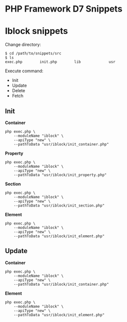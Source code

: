# PHP Framework D7 Snippets


# Iblock snippets

Change directory:

```shell
$ cd /path/to/snippets/src
$ ls
exec.php        init.php        lib             usr
```

Execute command:

* Init
* Update
* Delete
* Fetch


## Init

**Container**

```shell
php exec.php \
    --moduleName "iblock" \
    --apiType "new" \
    --pathToData "usr/iblock/init_container.php"
```

**Property**

```shell
php exec.php \
    --moduleName "iblock" \ 
    --apiType "new" \
    --pathToData "usr/iblock/init_property.php"
```

**Section**

```shell
php exec.php \
    --moduleName "iblock" \ 
    --apiType "new" \
    --pathToData "usr/iblock/init_section.php"
```

**Element**

```shell
php exec.php \
    --moduleName "iblock" \ 
    --apiType "new" \
    --pathToData "usr/iblock/init_element.php"
```

## Update

**Container**

```shell
php exec.php \
    --moduleName "iblock" \ 
    --apiType "new" \
    --pathToData "usr/iblock/init_container.php"
```

**Element**

```shell
php exec.php \
    --moduleName "iblock" \ 
    --apiType "new" \
    --pathToData "usr/iblock/init_element.php"
```
